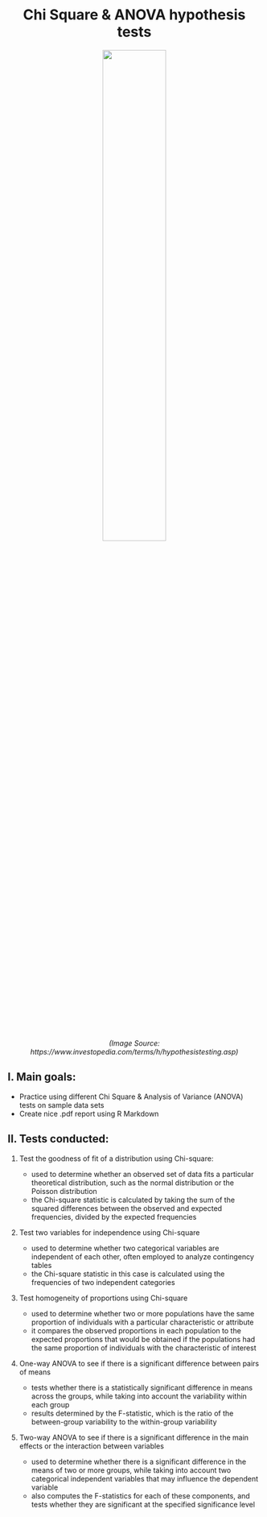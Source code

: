 <h1 align="center">
Chi Square & ANOVA hypothesis tests
</h1>

<p align="center">
<img src="https://www.investopedia.com/thmb/jgSEMXKV6NiQsbOGPw_ptsWtp8c=/750x0/filters:no_upscale():max_bytes(150000):strip_icc():format(webp)/Term-Definitions_hypothesistesting-4981dc2cf6024d7ca9f5497ab86cee73.jpg" alt="" title="" width="50%" height="50%">
</p>
<p align="center">
<i>(Image Source: https://www.investopedia.com/terms/h/hypothesistesting.asp)</i>
</p>


## I. Main goals:
- Practice using different Chi Square & Analysis of Variance (ANOVA) tests on sample data sets
- Create nice .pdf report using R Markdown

## II. Tests conducted:
1. Test the goodness of fit of a distribution using Chi-square: 
    - used to determine whether an observed set of data fits a particular theoretical distribution, such as the normal distribution or the Poisson distribution
    - the Chi-square statistic is calculated by taking the sum of the squared differences between the observed and expected frequencies, divided by the expected frequencies

2. Test two variables for independence using Chi-square
    - used to determine whether two categorical variables are independent of each other, often employed to analyze contingency tables
    - the Chi-square statistic in this case is calculated using the frequencies of two independent categories

3. Test homogeneity of proportions using Chi-square
    - used to determine whether two or more populations have the same proportion of individuals with a particular characteristic or attribute
    - it compares the observed proportions in each population to the expected proportions that would be obtained if the populations had the same proportion of individuals with the characteristic of interest

4. One-way ANOVA to see if there is a significant difference between pairs of means
    - tests whether there is a statistically significant difference in means across the groups, while taking into account the variability within each group
    - results determined by the F-statistic, which is the ratio of the between-group variability to the within-group variability

5. Two-way ANOVA to see if there is a significant difference in the main effects or the interaction between variables
    -  used to determine whether there is a significant difference in the means of two or more groups, while taking into account two categorical independent variables that may influence the dependent variable
    -  also computes the F-statistics for each of these components, and tests whether they are significant at the specified significance level
